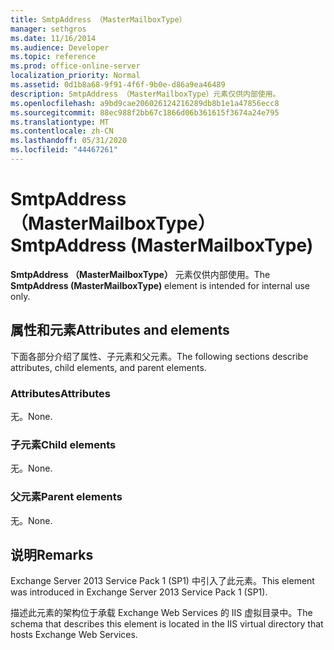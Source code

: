 ```yaml
---
title: SmtpAddress （MasterMailboxType）
manager: sethgros
ms.date: 11/16/2014
ms.audience: Developer
ms.topic: reference
ms.prod: office-online-server
localization_priority: Normal
ms.assetid: 0d1b8a68-9f91-4f6f-9b0e-d86a9ea46489
description: SmtpAddress （MasterMailboxType）元素仅供内部使用。
ms.openlocfilehash: a9bd9cae206026124216289db8b1e1a47856ecc8
ms.sourcegitcommit: 88ec988f2bb67c1866d06b361615f3674a24e795
ms.translationtype: MT
ms.contentlocale: zh-CN
ms.lasthandoff: 05/31/2020
ms.locfileid: "44467261"
---
```

# <a name="smtpaddress-mastermailboxtype"></a><span data-ttu-id="c9083-103">SmtpAddress （MasterMailboxType）</span><span class="sxs-lookup"><span data-stu-id="c9083-103">SmtpAddress (MasterMailboxType)</span></span>

<span data-ttu-id="c9083-104">**SmtpAddress （MasterMailboxType）** 元素仅供内部使用。</span><span class="sxs-lookup"><span data-stu-id="c9083-104">The **SmtpAddress (MasterMailboxType)** element is intended for internal use only.</span></span> 

## <a name="attributes-and-elements"></a><span data-ttu-id="c9083-105">属性和元素</span><span class="sxs-lookup"><span data-stu-id="c9083-105">Attributes and elements</span></span>

<span data-ttu-id="c9083-106">下面各部分介绍了属性、子元素和父元素。</span><span class="sxs-lookup"><span data-stu-id="c9083-106">The following sections describe attributes, child elements, and parent elements.</span></span>
  
### <a name="attributes"></a><span data-ttu-id="c9083-107">Attributes</span><span class="sxs-lookup"><span data-stu-id="c9083-107">Attributes</span></span>

<span data-ttu-id="c9083-108">无。</span><span class="sxs-lookup"><span data-stu-id="c9083-108">None.</span></span>
  
### <a name="child-elements"></a><span data-ttu-id="c9083-109">子元素</span><span class="sxs-lookup"><span data-stu-id="c9083-109">Child elements</span></span>

<span data-ttu-id="c9083-110">无。</span><span class="sxs-lookup"><span data-stu-id="c9083-110">None.</span></span>
  
### <a name="parent-elements"></a><span data-ttu-id="c9083-111">父元素</span><span class="sxs-lookup"><span data-stu-id="c9083-111">Parent elements</span></span>

<span data-ttu-id="c9083-112">无。</span><span class="sxs-lookup"><span data-stu-id="c9083-112">None.</span></span>
  
## <a name="remarks"></a><span data-ttu-id="c9083-113">说明</span><span class="sxs-lookup"><span data-stu-id="c9083-113">Remarks</span></span>

<span data-ttu-id="c9083-114">Exchange Server 2013 Service Pack 1 (SP1) 中引入了此元素。</span><span class="sxs-lookup"><span data-stu-id="c9083-114">This element was introduced in Exchange Server 2013 Service Pack 1 (SP1).</span></span>
  
<span data-ttu-id="c9083-115">描述此元素的架构位于承载 Exchange Web Services 的 IIS 虚拟目录中。</span><span class="sxs-lookup"><span data-stu-id="c9083-115">The schema that describes this element is located in the IIS virtual directory that hosts Exchange Web Services.</span></span>
  

